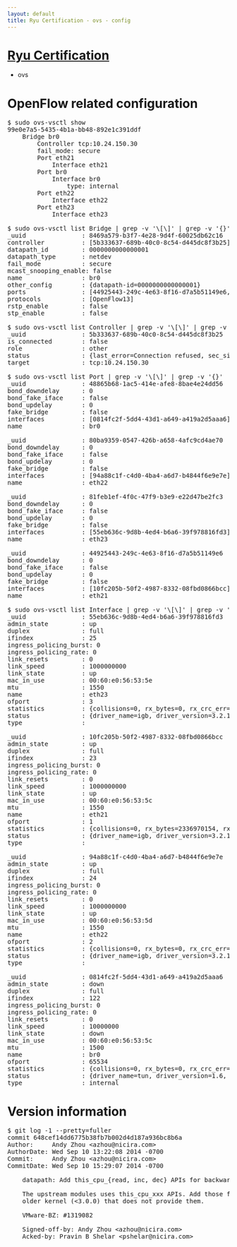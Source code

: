 ```yaml
---
layout: default
title: Ryu Certification - ovs - config
---
```

# [Ryu Certification](http://osrg.github.io/ryu/certification.html)
* ovs 

# OpenFlow related configuration
<pre>
$ sudo ovs-vsctl show
99e0e7a5-5435-4b1a-bb48-892e1c391ddf
    Bridge br0
        Controller tcp:10.24.150.30
        fail_mode: secure
        Port eth21
            Interface eth21
        Port br0
            Interface br0
                type: internal
        Port eth22
            Interface eth22
        Port eth23
            Interface eth23

$ sudo ovs-vsctl list Bridge | grep -v '\[\]' | grep -v '{}'
_uuid               : 8469a579-b3f7-4e28-9d4f-60025db62c16
controller          : [5b333637-689b-40c0-8c54-d445dc8f3b25]
datapath_id         : 0000000000000001
datapath_type       : netdev
fail_mode           : secure
mcast_snooping_enable: false
name                : br0
other_config        : {datapath-id=0000000000000001}
ports               : [44925443-249c-4e63-8f16-d7a5b51149e6, 48865b68-1ac5-414e-afe8-8bae4e24dd56, 80ba9359-0547-426b-a658-4afc9cd4ae70, 81feb1ef-4f0c-47f9-b3e9-e22d47be2fc3]
protocols           : [OpenFlow13]
rstp_enable         : false
stp_enable          : false

$ sudo ovs-vsctl list Controller | grep -v '\[\]' | grep -v '{}'
_uuid               : 5b333637-689b-40c0-8c54-d445dc8f3b25
is_connected        : false
role                : other
status              : {last_error=Connection refused, sec_since_connect=682, sec_since_disconnect=4, state=BACKOFF}
target              : tcp:10.24.150.30

$ sudo ovs-vsctl list Port | grep -v '\[\]' | grep -v '{}'
_uuid               : 48865b68-1ac5-414e-afe8-8bae4e24dd56
bond_downdelay      : 0
bond_fake_iface     : false
bond_updelay        : 0
fake_bridge         : false
interfaces          : [0814fc2f-5dd4-43d1-a649-a419a2d5aaa6]
name                : br0

_uuid               : 80ba9359-0547-426b-a658-4afc9cd4ae70
bond_downdelay      : 0
bond_fake_iface     : false
bond_updelay        : 0
fake_bridge         : false
interfaces          : [94a88c1f-c4d0-4ba4-a6d7-b4844f6e9e7e]
name                : eth22

_uuid               : 81feb1ef-4f0c-47f9-b3e9-e22d47be2fc3
bond_downdelay      : 0
bond_fake_iface     : false
bond_updelay        : 0
fake_bridge         : false
interfaces          : [55eb636c-9d8b-4ed4-b6a6-39f978816fd3]
name                : eth23

_uuid               : 44925443-249c-4e63-8f16-d7a5b51149e6
bond_downdelay      : 0
bond_fake_iface     : false
bond_updelay        : 0
fake_bridge         : false
interfaces          : [10fc205b-50f2-4987-8332-08fbd0866bcc]
name                : eth21

$ sudo ovs-vsctl list Interface | grep -v '\[\]' | grep -v '{}'
_uuid               : 55eb636c-9d8b-4ed4-b6a6-39f978816fd3
admin_state         : up
duplex              : full
ifindex             : 25
ingress_policing_burst: 0
ingress_policing_rate: 0
link_resets         : 0
link_speed          : 1000000000
link_state          : up
mac_in_use          : 00:60:e0:56:53:5e
mtu                 : 1550
name                : eth23
ofport              : 3
statistics          : {collisions=0, rx_bytes=0, rx_crc_err=0, rx_dropped=0, rx_errors=0, rx_frame_err=0, rx_over_err=0, rx_packets=0, tx_bytes=538872704, tx_dropped=0, tx_errors=0, tx_packets=3222560}
status              : {driver_name=igb, driver_version=3.2.10-k, firmware_version=2.10-9}
type                : 

_uuid               : 10fc205b-50f2-4987-8332-08fbd0866bcc
admin_state         : up
duplex              : full
ifindex             : 23
ingress_policing_burst: 0
ingress_policing_rate: 0
link_resets         : 0
link_speed          : 1000000000
link_state          : up
mac_in_use          : 00:60:e0:56:53:5c
mtu                 : 1550
name                : eth21
ofport              : 1
statistics          : {collisions=0, rx_bytes=2336970154, rx_crc_err=0, rx_dropped=0, rx_errors=0, rx_frame_err=0, rx_over_err=0, rx_packets=64586559, tx_bytes=0, tx_dropped=0, tx_errors=0, tx_packets=0}
status              : {driver_name=igb, driver_version=3.2.10-k, firmware_version=2.10-9}
type                : 

_uuid               : 94a88c1f-c4d0-4ba4-a6d7-b4844f6e9e7e
admin_state         : up
duplex              : full
ifindex             : 24
ingress_policing_burst: 0
ingress_policing_rate: 0
link_resets         : 0
link_speed          : 1000000000
link_state          : up
mac_in_use          : 00:60:e0:56:53:5d
mtu                 : 1550
name                : eth22
ofport              : 2
statistics          : {collisions=0, rx_bytes=0, rx_crc_err=0, rx_dropped=0, rx_errors=0, rx_frame_err=0, rx_over_err=0, rx_packets=0, tx_bytes=3202427072, tx_dropped=0, tx_errors=0, tx_packets=45100748}
status              : {driver_name=igb, driver_version=3.2.10-k, firmware_version=2.10-9}
type                : 

_uuid               : 0814fc2f-5dd4-43d1-a649-a419a2d5aaa6
admin_state         : down
duplex              : full
ifindex             : 122
ingress_policing_burst: 0
ingress_policing_rate: 0
link_resets         : 0
link_speed          : 10000000
link_state          : down
mac_in_use          : 00:60:e0:56:53:5c
mtu                 : 1500
name                : br0
ofport              : 65534
statistics          : {collisions=0, rx_bytes=0, rx_crc_err=0, rx_dropped=0, rx_errors=0, rx_frame_err=0, rx_over_err=0, rx_packets=0, tx_bytes=0, tx_dropped=0, tx_errors=0, tx_packets=0}
status              : {driver_name=tun, driver_version=1.6, firmware_version=N/A}
type                : internal
</pre>

# Version information
<pre>
$ git log -1 --pretty=fuller
commit 648cef14dd6775b38fb7b002d4d187a936bc8b6a
Author:     Andy Zhou &lt;azhou@nicira.com&gt;
AuthorDate: Wed Sep 10 13:22:08 2014 -0700
Commit:     Andy Zhou &lt;azhou@nicira.com&gt;
CommitDate: Wed Sep 10 15:29:07 2014 -0700

    datapath: Add this_cpu_{read, inc, dec} APIs for backward compatibility
    
    The upstream modules uses this_cpu_xxx APIs. Add those functions for
    older kernel &#40;&lt;3.0.0&#41; that does not provide them.
    
    VMware-BZ: #1319082
    
    Signed-off-by: Andy Zhou &lt;azhou@nicira.com&gt;
    Acked-by: Pravin B Shelar &lt;pshelar@nicira.com&gt;
</pre>
